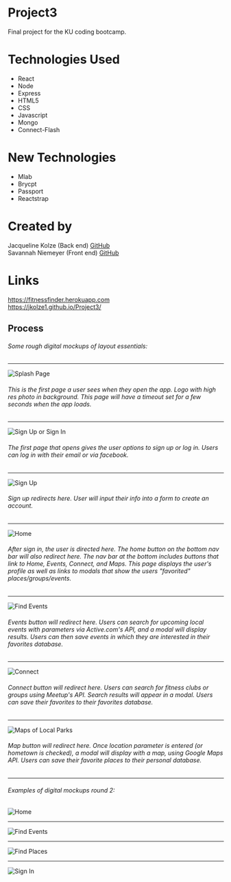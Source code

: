# Project3

Final project for the KU coding bootcamp.

# Technologies Used <br>

- React <br>
- Node <br>
- Express <br>
- HTML5 <br>
- CSS <br>
- Javascript <br>
- Mongo <br>
- Connect-Flash
  <br>

# New Technologies

- Mlab <br>
- Brycpt<br>
- Passport<br>
- Reactstrap <br>

# Created by

Jacqueline Kolze (Back end) [GitHub](https://github.com/Jkolze1) <br>
Savannah Niemeyer (Front end) [GitHub](https://github.com/sniemeyer1)

# Links

https://fitnessfinder.herokuapp.com <br>
https://jkolze1.github.io/Project3/

## Process

###### Some rough digital mockups of layout essentials:

---

![Splash Page](/public/assets/images/mockups/SplashPage.png 'Splash Page')

###### This is the first page a user sees when they open the app. Logo with high res photo in background. This page will have a timeout set for a few seconds when the app loads.

---

![Sign Up or Sign In](/public/assets/images/mockups/SignUpSignIn.png 'Sign Up or Sign In')

###### The first page that opens gives the user options to sign up or log in. Users can log in with their email or via facebook.

---

![Sign Up](/public/assets/images/mockups/SignUpPage.png 'Sign Up')

###### Sign up redirects here. User will input their info into a form to create an account.

---

![Home](/public/assets/images/mockups/Userhome.png 'User Home')

###### After sign in, the user is directed here. The home button on the bottom nav bar will also redirect here. The nav bar at the bottom includes buttons that link to Home, Events, Connect, and Maps. This page displays the user's profile as well as links to modals that show the users "favorited" places/groups/events.

---

![Find Events](/public/assets/images/mockups/FindEvents.png 'Find Events')

###### Events button will redirect here. Users can search for upcoming local events with parameters via Active.com's API, and a modal will display results. Users can then save events in which they are interested in their favorites database.

---

![Connect](/public/assets/images/mockups/Connect.png 'Connect')

###### Connect button will redirect here. Users can search for fitness clubs or groups using Meetup's API. Search results will appear in a modal. Users can save their favorites to their favorites database.

---

![Maps of Local Parks](/public/assets/images/mockups/Maps.png 'Maps')

###### Map button will redirect here. Once location parameter is entered (or hometown is checked), a modal will display with a map, using Google Maps API. Users can save their favorite places to their personal database.

---

###### Examples of digital mockups round 2:

![Home](/public/assets/images/mockups2/home.png 'home')

---

![Find Events](/public/assets/images/mockups2/findevents.png 'find events')

---

![Find Places](/public/assets/images/mockups2/places.png 'places')

---

![Sign In](/public/assets/images/mockups2/findevents.png 'sign in')
